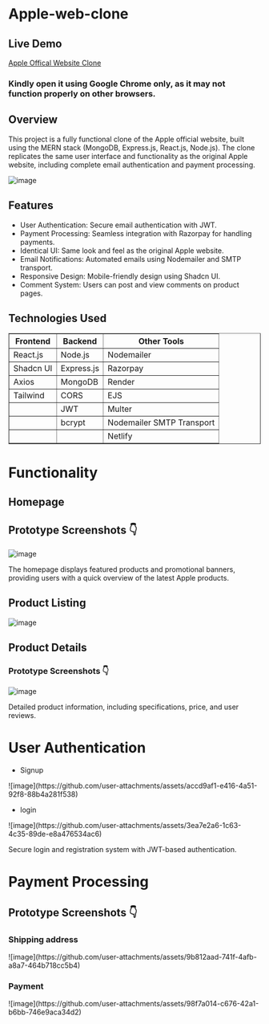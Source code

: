# Apple-web-clone
<h2>Live Demo</h2>
<a href="https://effulgent-taffy-a669e3.netlify.app/">Apple Offical Website Clone</a><br/>

<h3>Kindly open it using Google Chrome only, as it may not function properly on other browsers.</h3>
<h2>Overview</h2>
<p>This project is a fully functional clone of the Apple official website, built using the MERN stack (MongoDB, Express.js, React.js, Node.js). The clone replicates the same user interface and functionality as the original Apple website, including complete email authentication and payment processing.</p>

![image](https://github.com/user-attachments/assets/5f18f7d9-f11f-4efd-bd0f-eb6750b5cfdf)

<h2>Features</h2>

<ul>
  <li>User Authentication: Secure email authentication with JWT.</li>
  <li>Payment Processing: Seamless integration with Razorpay for handling payments.</li>
  <li>Identical UI: Same look and feel as the original Apple website.</li>
  <li>Email Notifications: Automated emails using Nodemailer and SMTP transport.</li>
  <li>Responsive Design: Mobile-friendly design using Shadcn UI.</li>
  <li>Comment System: Users can post and view comments on product pages.</li>
</ul>

<h2>Technologies Used</h2>

<table border="1">
  <tr>
    <th>Frontend</th>
    <th>Backend</th>
    <th>Other Tools</th>
  </tr>
  <tr>
    <td>React.js</td>
    <td>Node.js</td>
    <td>Nodemailer</td>
  </tr>
  <tr>
    <td>Shadcn UI</td>
    <td>Express.js</td>
    <td>Razorpay</td>
  </tr>
  <tr>
    <td>Axios</td>
    <td>MongoDB</td>
    <td>Render</td>
  </tr>
  <tr>
    <td>Tailwind</td>
    <td>CORS</td>
    <td>EJS</td>
  </tr>
  <tr>
    <td></td>
    <td>JWT</td>
    <td>Multer</td>
  </tr>
  <tr>
    <td></td>
    <td>bcrypt</td>
    <td>Nodemailer SMTP Transport</td>

  </tr>
  <tr>
    <td></td>
    <td></td>
    <td>Netlify</td>
  </tr>
</table>

<h1>Functionality</h1>
<h2>Homepage</h2>
<h2>Prototype Screenshots 👇 </h2>

![image](https://github.com/user-attachments/assets/ffaa4751-b4fe-44d8-81d7-a141c043afbb)
<p>The homepage displays featured products and promotional banners, providing users with a quick overview of the latest Apple products.</p>

<h2>Product Listing</h2>

![image](https://github.com/user-attachments/assets/9b8f4537-2c21-4573-8327-9224df738ca7)

<h2>Product Details</h2>
<h3>Prototype Screenshots 👇</h3>

![image](https://github.com/user-attachments/assets/9b812aad-741f-4afb-a8a7-464b718cc5b4)
<p>Detailed product information, including specifications, price, and user reviews.</p>

<h1>User Authentication</h1>
<ul>
  <li>Signup</li>
</ul>
![image](https://github.com/user-attachments/assets/accd9af1-e416-4a51-92f8-88b4a281f538)

<ul>
  <li>login</li>
</ul>
![image](https://github.com/user-attachments/assets/3ea7e2a6-1c63-4c35-89de-e8a476534ac6)

<p>Secure login and registration system with JWT-based authentication.</p>

<h1>Payment Processing</h1>

<h2>Prototype Screenshots 👇</h2>

<h3>Shipping address</h3>
![image](https://github.com/user-attachments/assets/9b812aad-741f-4afb-a8a7-464b718cc5b4)


<h3>Payment</h3>
![image](https://github.com/user-attachments/assets/98f7a014-c676-42a1-b6bb-746e9aca34d2)



